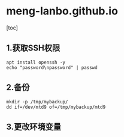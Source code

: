 # meng-lanbo.github.io
[toc]
## 1.获取SSH权限
```
apt install openssh -y
echo "password\npassword" | passwd
```
## 2.备份
```
mkdir -p /tmp/mybackup/
dd if=/dev/mtd9 of=/tmp/mybackup/mtd9
```

## 3.更改环境变量

